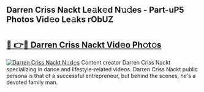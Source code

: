 ## Darren Criss Nackt Le𝚊k𝚎d N𝚞𝚍es - Part-uP5 Photos Vid𝚎o Le𝚊ks rObUZ

# <h2><a href="http://fb9brao.evod.top/?m=Darren+Criss+Nackt">🔗 👉🔴 Darren Criss Nackt Vid𝚎o Ph𝚘t𝚘s</a></h2>

[![Darren Criss Nackt N𝚞d𝚎s](https://i.imgur.com/8V9OHl7.gif)](http://fb9brao.evod.top/?m=Darren+Criss+Nackt)
Content creator Darren Criss Nackt specializing in dance and lifestyle-related videos. Darren Criss Nackt public persona is that of a successful entrepreneur, but behind the scenes, he's a devoted family man. 
